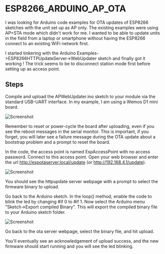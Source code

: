# ESP8266_ARDUINO_AP_OTA
I was looking for Arduino code examples for OTA updates of ESP8266 sketches with the unit set up as AP only. 
The existing examples were using AP+STA mode which didn't work for me. I wanted to be able to
update units in the field from a laptop or smartphone without having the ESP8266 connect to an existing WiFi network first.

I started tinkering with the Arduino Examples->ESP8266HTTPUpdateServer->WebUpdater sketch and finally got it working ! The trick 
seems to be to disconnect station mode first before setting up as access point.

## Steps 
Compile and upload the APWebUpdater.ino sketch to your module via the standard USB-UART interface. 
In my example, I am using a Wemos D1 mini board.

![Screenshot](screenshot.png)

Remember to reset or power-cycle the board after uploading, even if you see the reboot messages in the serial monitor.
This is important, if you forget, you will later see a failure message during the OTA update about a bootstrap problem 
and a prompt to reset the board. 

In the code, the access point is named EspAccessPoint with no access password. Connect to this access point. Open your web browser
and enter the url http://espotaserver.local/update (or http://192.168.4.1/update).

![Screenshot](screenshot.png)

You should see the httpupdate server webpage with a prompt to select the firmware binary to upload.

Go back to the Arduino sketch. In the loop() method, enable the code to blink the led by changing #if 0 to #if 1.
Now select the Arduino menu "Sketch->Export compiled Binary". This will export the compiled binary file to your Arduino
sketch folder.

![Screenshot](screenshot.png)

Go back to the ota server webpage, select the binary file, and hit upload.

You'll eventually see an acknowledgement of upload success, and the new firmware should start running and you will see
the led blinking.
